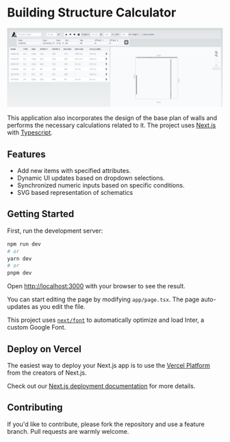 # Building Structure Calculator

![Building Structure Calculator](./public/screenshot4.png)

This application also incorporates the design of the base plan of walls and performs the necessary calculations related to it. 
The project uses [Next.js](https://nextjs.org/) with [Typescript](https://www.typescriptlang.org/).

## Features

- Add new items with specified attributes.
- Dynamic UI updates based on dropdown selections.
- Synchronized numeric inputs based on specific conditions.
- SVG based representation of schematics

## Getting Started

First, run the development server:

```bash
npm run dev
# or
yarn dev
# or
pnpm dev
```

Open [http://localhost:3000](http://localhost:3000) with your browser to see the result.

You can start editing the page by modifying `app/page.tsx`. The page auto-updates as you edit the file.

This project uses [`next/font`](https://nextjs.org/docs/basic-features/font-optimization) to automatically optimize and load Inter, a custom Google Font.


## Deploy on Vercel

The easiest way to deploy your Next.js app is to use the [Vercel Platform](https://vercel.com/new?utm_medium=default-template&filter=next.js&utm_source=create-next-app&utm_campaign=create-next-app-readme) from the creators of Next.js.

Check out our [Next.js deployment documentation](https://nextjs.org/docs/deployment) for more details.

## Contributing

If you'd like to contribute, please fork the repository and use a feature branch. Pull requests are warmly welcome.
